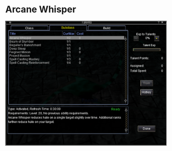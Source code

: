 <!-- TITLE: Arcane Whisper -->
<!-- SUBTITLE: A quick summary of Arcane Whisper -->

# Arcane Whisper
![Arcane Whisper](/uploads/a-as/arcane-whisper.png "Arcane Whisper")